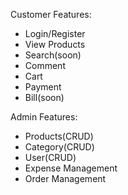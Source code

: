 Customer Features:
- Login/Register
- View Products
- Search(soon)
- Comment
- Cart
- Payment
- Bill(soon)

Admin Features:
- Products(CRUD)
- Category(CRUD)
- User(CRUD)
- Expense Management
- Order Management
